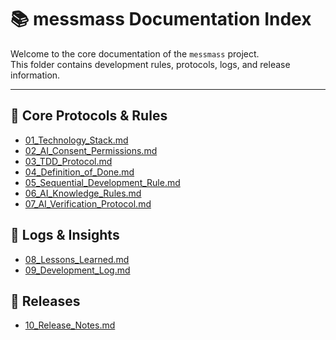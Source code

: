 # 📚 messmass Documentation Index

Welcome to the core documentation of the `messmass` project.  
This folder contains development rules, protocols, logs, and release information.

---

## 🔧 Core Protocols & Rules

- [01_Technology_Stack.md](01_Technology_Stack.md)  
- [02_AI_Consent_Permissions.md](02_AI_Consent_Permissions.md)  
- [03_TDD_Protocol.md](03_TDD_Protocol.md)  
- [04_Definition_of_Done.md](04_Definition_of_Done.md)  
- [05_Sequential_Development_Rule.md](05_Sequential_Development_Rule.md)  
- [06_AI_Knowledge_Rules.md](06_AI_Knowledge_Rules.md)  
- [07_AI_Verification_Protocol.md](07_AI_Verification_Protocol.md)  

## 📓 Logs & Insights

- [08_Lessons_Learned.md](08_Lessons_Learned.md)  
- [09_Development_Log.md](09_Development_Log.md)  

## 🚀 Releases

- [10_Release_Notes.md](10_Release_Notes.md)
